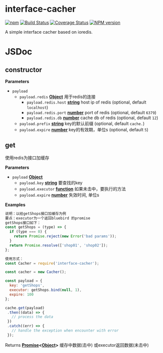 # interface-cacher

[![npm](https://img.shields.io/npm/dt/interface-cacher.svg)](https://www.npmjs.com/package/interface-cacher)
[![Build Status](https://api.travis-ci.org/gedennis/interface-cacher.svg?branch=master&name=dennis)](https://travis-ci.org/gedennis/interface-cacher)
[![Coverage Status](https://coveralls.io/repos/github/gedennis/interface-cacher/badge.svg?branch=master)](https://coveralls.io/github/gedennis/interface-cacher?branch=master) 
[![NPM version](https://img.shields.io/npm/v/interface-cacher.svg?style=flat)](https://www.npmjs.com/package/interface-cacher)

A simple interface cacher based on ioredis.

# JSDoc

<!-- Generated by documentation.js. Update this documentation by updating the source code. -->

## constructor

**Parameters**

-   `payload`  
    -   `payload.redis` **[Object](https://developer.mozilla.org/en-US/docs/Web/JavaScript/Reference/Global_Objects/Object)** 用于redis的连接
        -   `payload.redis.host` **[string](https://developer.mozilla.org/en-US/docs/Web/JavaScript/Reference/Global_Objects/String)** host ip of redis (optional, default `localhost`)
        -   `payload.redis.port` **[number](https://developer.mozilla.org/en-US/docs/Web/JavaScript/Reference/Global_Objects/Number)** port of redis (optional, default `6379`)
        -   `payload.redis.db` **[number](https://developer.mozilla.org/en-US/docs/Web/JavaScript/Reference/Global_Objects/Number)** cache db of redis (optional, default `12`)
    -   `payload.prefix` **[string](https://developer.mozilla.org/en-US/docs/Web/JavaScript/Reference/Global_Objects/String)** key的默认前缀 (optional, default `cache.`)
    -   `payload.expire` **[number](https://developer.mozilla.org/en-US/docs/Web/JavaScript/Reference/Global_Objects/Number)** key的有效期，单位s (optional, default `5`)

## get

使用redis为接口加缓存

**Parameters**

-   `payload` **[Object](https://developer.mozilla.org/en-US/docs/Web/JavaScript/Reference/Global_Objects/Object)** 
    -   `payload.key` **[string](https://developer.mozilla.org/en-US/docs/Web/JavaScript/Reference/Global_Objects/String)** 要查找的key
    -   `payload.executor` **[function](https://developer.mozilla.org/en-US/docs/Web/JavaScript/Reference/Statements/function)** 如果未击中，要执行的方法
    -   `payload.expire` **[number](https://developer.mozilla.org/en-US/docs/Web/JavaScript/Reference/Global_Objects/Number)** 失效时间, 单位s

**Examples**

```javascript
说明：以给getShops接口加缓存为例
要点：executor为一个返回bluebird 的promise
getShops接口如下：
const getShops = (type) => {
  if (type === 0) {
    return Promise.reject(new Error('bad params'));
  }
  return Promise.resolve(['shop01', 'shop02']);
};

使用方式：
const Cacher = require('interface-cacher');

const cacher = new Cacher();

const payload = {
  key: 'getShops',
  executor: getShops.bind(null, 1),
  expire: 100
};

cache.get(payload)
 .then((data) => {
   // process the data
 })
 .catch((err) => {
   // handle the exception when encounter with error
 });
```

Returns **[Promise](https://developer.mozilla.org/en-US/docs/Web/JavaScript/Reference/Global_Objects/Promise)&lt;[Object](https://developer.mozilla.org/en-US/docs/Web/JavaScript/Reference/Global_Objects/Object)>** 缓存中数据(击中) 或executor返回数据(未击中)
